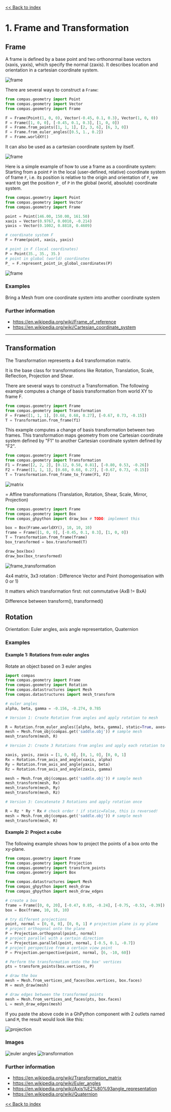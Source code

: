 [<< Back to index](index.md)

# 1. Frame and Transformation

## Frame

A frame is defined by a base point and two orthonormal base vectors (xaxis, yaxis), which specify the normal (zaxis). It describes location and orientation in a cartesian coordinate system.

![frame](images/frame.svg)

There are several ways to construct a ```Frame```:

```python
from compas.geometry import Point
from compas.geometry import Vector
from compas.geometry import Frame

F = Frame(Point(1, 0, 0), Vector(-0.45, 0.1, 0.3), Vector(1, 0, 0))
F = Frame([1, 0, 0], [-0.45, 0.1, 0.3], [1, 0, 0])
F = Frame.from_points([1, 1, 1], [2, 3, 6], [6, 3, 0])
F = Frame.from_euler_angles([0.5, 1., 0.2])
F = Frame.worldXY()
```

It can also be used as a cartesian coordinate system by itself.

![frame](images/point_in_frame.svg)

Here is a simple example of how to use a frame as a coordinate system: Starting from a point `P` in the local (user-defined, relative) coordinate system of frame `F`, i.e. its position is relative to the origin and orientation of `F`, we want to get the position `P_` of `P` in the global (world, absolute) coordinate system.

```python
from compas.geometry import Point
from compas.geometry import Vector
from compas.geometry import Frame

point = Point(146.00, 150.00, 161.50)
xaxis = Vector(0.9767, 0.0010, -0.214)
yaxis = Vector(0.1002, 0.8818, 0.4609)

# coordinate system F
F = Frame(point, xaxis, yaxis)

# point in F (local coordinates)
P = Point(35., 35., 35.)
# point in global (world) coordinates
P_ = F.represent_point_in_global_coordinates(P)
```


![frame](images/frame_in_frame_point.svg)



### Examples

Bring a Mesh from one coordinate system into another coordinate system


### Further information

* https://en.wikipedia.org/wiki/Frame_of_reference
* https://en.wikipedia.org/wiki/Cartesian_coordinate_system


--------------------------------------------------------------------------------


## Transformation

The Transformation represents a 4x4 transformation matrix.

It is the base class for transformations like Rotation, Translation, Scale, Reflection, Projection and Shear.

There are several ways to construct a Transformation. The following example computes a change of basis transformation from world XY to frame F.

```python
from compas.geometry import Frame
from compas.geometry import Transformation
F = Frame([1, 1, 1], [0.68, 0.68, 0.27], [-0.67, 0.73, -0.15])
T = Transformation.from_frame(f1)
```

This example computes a change of basis transformation between two frames.
This transformation maps geometry from one Cartesian coordinate system defined by "F1" to another Cartesian coordinate system defined by "F2".

```python
from compas.geometry import Frame
from compas.geometry import Transformation
F1 = Frame([2, 2, 2], [0.12, 0.58, 0.81], [-0.80, 0.53, -0.26])
F2 = Frame([1, 1, 1], [0.68, 0.68, 0.27], [-0.67, 0.73, -0.15])
T = Transformation.from_frame_to_frame(F1, F2)
```

![matrix](http://www.songho.ca/opengl/files/gl_anglestoaxes01.png)

= Affine transformations (Translation, Rotation, Shear, Scale, Mirror, Projection)

```python
from compas.geometry import Frame
from compas.geometry import Box
from compas_ghpython import draw_box # TODO: implement this

box = Box(Frame.worldXY(), 10, 10, 10)
frame = Frame([1, 0, 0], [-0.45, 0.1, 0.3], [1, 0, 0])
T = Transformation.from_frame(frame)
box_transformed = box.transformed(T)

draw_box(box)
draw_box(box_transformed)
```

![frame_transformation](images/frame_transformation.svg)

4x4 matrix, 3x3 rotation : Difference Vector and Point (homogenisation with 0 or 1)

It matters which transformation first: not commutative (AxB != BxA)

Difference between transform(), transformed()

## Rotation

Orientation: Euler angles, axis angle representation, Quaternion

### Examples

#### Example 1: Rotations from euler angles
Rotate an object based on 3 euler angles

```python
import compas
from compas.geometry import Frame
from compas.geometry import Rotation
from compas.datastructures import Mesh
from compas.datastructures import mesh_transform

# euler angles
alpha, beta, gamma = -0.156, -0.274, 0.785

# Version 1: Create Rotation from angles and apply rotation to mesh

R = Rotation.from_euler_angles([alpha, beta, gamma], static=True, axes='xyz')
mesh = Mesh.from_obj(compas.get('saddle.obj')) # sample mesh
mesh_transform(mesh, R)

# Version 2: Create 3 Rotations from angles and apply each rotation to mesh

xaxis, yaxis, zaxis = [1, 0, 0], [0, 1, 0], [0, 0, 1]
Rx = Rotation.from_axis_and_angle(xaxis, alpha)
Ry = Rotation.from_axis_and_angle(yaxis, beta)
Rz = Rotation.from_axis_and_angle(zaxis, gamma)

mesh = Mesh.from_obj(compas.get('saddle.obj')) # sample mesh
mesh_transform(mesh, Rx)
mesh_transform(mesh, Ry)
mesh_transform(mesh, Rz)

# Version 3: Concatenate 3 Rotations and apply rotation once

R = Rz * Ry * Rx # check order ! if static=False, this is reversed!
mesh = Mesh.from_obj(compas.get('saddle.obj')) # sample mesh
mesh_transform(mesh, R)
```

#### Example 2: Project a cube

The following example shows how to project the points of a box onto the xy-plane.

```python
from compas.geometry import Frame
from compas.geometry import Projection
from compas.geometry import transform_points
from compas.geometry import Box

from compas.datastructures import Mesh
from compas_ghpython import mesh_draw
from compas_ghpython import mesh_draw_edges

# create a box
frame = Frame([0, 0, 20], [-0.47, 0.85, -0.24], [-0.75, -0.53, -0.39])
box = Box(frame, 10, 10, 10)

# try different projections
point, normal = [0, 0, 0], [0, 0, 1] # projection plane is xy plane
# project orthogonal onto the plane
P = Projection.orthogonal(point, normal)
# project parallel with a certain direction
P = Projection.parallel(point, normal, [-0.5, 0.1, -0.7])
# project perspective from a certain view point
P = Projection.perspective(point, normal, [6, -10, 60])

# Perform the transformation onto the box' vertices 
pts = transform_points(box.vertices, P)

# draw the box
mesh = Mesh.from_vertices_and_faces(box.vertices, box.faces)
M = mesh_draw(mesh)

# draw edges between the transformed points
mesh = Mesh.from_vertices_and_faces(pts, box.faces)
L = mesh_draw_edges(mesh)
```

If you paste the above code in a GhPython component with 2 outlets named `L`and 
`M`, the result would look like this: 

![projection](images/transformation_projection_example.jpg)

### Images

![euler angles](https://upload.wikimedia.org/wikipedia/commons/thumb/8/82/Euler.png/543px-Euler.png)
![transformation](images/transformation.jpg)

### Further information

* https://en.wikipedia.org/wiki/Transformation_matrix
* https://en.wikipedia.org/wiki/Euler_angles
* https://en.wikipedia.org/wiki/Axis%E2%80%93angle_representation
* https://en.wikipedia.org/wiki/Quaternion


[<< Back to index](index.md)
